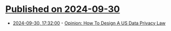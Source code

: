 # [Published on 2024-09-30](index.md)

* [2024-09-30, 17:32:00](https://soylentnews.org/article.pl?sid=24/09/29/194251&from=rss) - [Opinion: How To Design A US Data Privacy Law](https://soylentnews.org/article.pl?sid=24/09/29/194251&from=rss)

